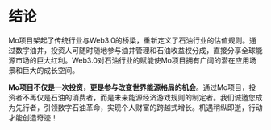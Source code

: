 # 结论

Mo项目架起了传统行业与Web3.0的桥梁，重新定义了石油行业的估值规则。通过数字油井，投资人可随时随地参与油井管理和石油收益权分成，直接分享全球能源市场的巨大红利。Web3.0对石油行业的赋能使Mo项目拥有广阔的潜在应用场景和巨大的成长空间。

**Mo项目不仅是一次投资，更是参与改变世界能源格局的机会**。通过Mo项目，投资者不再仅是石油的消费者，而是未来能源经济游戏规则的制定者。我们诚邀您成为先行者，引领数字石油革命，实现个人财富的跨越式增长。机遇稍纵即逝，行动才能创造奇迹！
